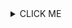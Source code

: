 <details><summary>CLICK ME</summary>
<p>

#### yes, even hidden code blocks!

```python
print("hello world!")
```
<details1><summary>CLICK ME2</summary>
<p1>
```python
print("hello world2")
```
</p1>
</details1>

</p>
</details>
